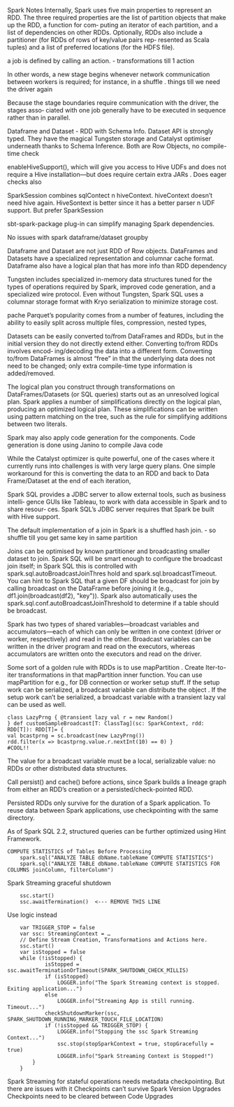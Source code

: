 Spark Notes
Internally, Spark uses five main properties to represent an RDD. The three required properties are the list of partition objects that make up the RDD, a function for com‐ puting an iterator of each partition, and a list of dependencies on other RDDs. Optionally, RDDs also include a partitioner (for RDDs of rows of key/value pairs rep‐ resented as Scala tuples) and a list of preferred locations (for the HDFS file). 

a job is defined by calling an action. - transformations till 1 action

In other words, a new stage begins whenever network communication between workers is required; for instance, in a shuffle . things till we need the driver again

Because the stage boundaries require communication with the driver, the stages asso‐ ciated with one job generally have to be executed in sequence rather than in parallel. 

Dataframe and Dataset - RDD with Schema Info. Dataset API is strongly typed. They have the magical Tungsten storage and Catalyst optimiser underneath thanks to Schema Inference. Both are Row Objects, no compile-time check

enableHiveSupport(), which will give you access to Hive UDFs and does not require a Hive installation—but does require certain extra JARs . Does eager checks also

SparkSession combines sqlContect n hiveContext. hiveContext doesn’t need hive again. HiveSontext is better since it has a better parser n UDF support. But prefer SparkSession 

sbt-spark-package plug-in can simplify managing Spark dependencies. 

No issues with spark dataframe/dataset groupby

Dataframe and Dataset are not just RDD of Row objects. DataFrames and Datasets have a specialized representation and columnar cache format. Dataframe also have a logical plan that has more info than RDD dependency

Tungsten includes specialized in-memory data structures tuned for the types of operations required by Spark, improved code generation, and a specialized wire protocol. 
Even without Tungsten, Spark SQL uses a columnar storage format with Kryo serialization to minimize storage cost. 

pache Parquet’s popularity comes from a number of features, including the ability to easily split across multiple files, compression, nested types, 

Datasets can be easily converted to/from DataFrames and RDDs, but in the initial version they do not directly extend either. Converting to/from RDDs involves encod‐ ing/decoding the data into a different form. Converting to/from DataFrames is almost “free” in that the underlying data does not need to be changed; only extra compile-time type information is added/removed. 

The logical plan you construct through transformations on DataFrames/Datasets (or SQL queries) starts out as an unresolved logical plan. Spark applies a number of simplifications directly on the logical plan, producing an optimized logical plan. These simplifications can be written using pattern matching on the tree, such as the rule for simplifying additions between two literals. 

Spark may also apply code generation for the components. Code generation is done using Janino to compile Java code 

While the Catalyst optimizer is quite powerful, one of the cases where it currently runs into challenges is with very large query plans. One simple workaround for this is converting the data to an RDD and back to Data Frame/Dataset at the end of each iteration, 

Spark SQL provides a JDBC server to allow external tools, such as business intelli‐ gence GUIs like Tableau, to work with data accessible in Spark and to share resour‐ ces. Spark SQL’s JDBC server requires that Spark be built with Hive support. 

The default implementation of a join in Spark is a shuffled hash join.  - so shuffle till you get same key in same partition

Joins can be optimised by known partitioner and broadcasting smaller dataset to join. Spark SQL will be smart enough to configure the broadcast join itself; in Spark SQL this is controlled with spark.sql.autoBroadcastJoinThres hold and spark.sql.broadcastTimeout. You can hint to Spark SQL that a given DF should be broadcast for join by calling broadcast on the DataFrame before joining it (e.g., df1.join(broadcast(df2), "key")). Spark also automatically uses the spark.sql.conf.autoBroadcastJoinThreshold to determine if a table should be broadcast. 


Spark has two types of shared variables—broadcast variables and accumulators—each of which can only be written in one context (driver or worker, respectively) and read in the other. Broadcast variables can be written in the driver program and read on the executors, whereas accumulators are written onto the executors and read on the driver. 

Some sort of  a golden rule with RDDs is to use mapPartition . Create Iter-to-iter transformations in that mapPartition inner function. You can use mapPartition for e.g., for DB connection or worker setup stuff. If the setup work can be serialized, a broadcast variable can distribute the object . If the setup work can’t be serialized, a broadcast variable with a transient lazy val can be used as well. 
```
class LazyPrng { @transient lazy val r = new Random() 
} def customSampleBroadcast[T: ClassTag](sc: SparkContext, rdd: RDD[T]): RDD[T]= { 
val bcastprng = sc.broadcast(new LazyPrng()) 
rdd.filter(x => bcastprng.value.r.nextInt(10) == 0) } 
#COOL!!
```

The value for a broadcast variable must be a local, serializable value: no RDDs or other distributed data structures. 

Call persist() and cache() before actions, since Spark builds a lineage graph from either an RDD’s creation or a persisted/check-pointed RDD. 

Persisted RDDs only survive for the duration of a Spark application. To reuse data between Spark applications, use checkpointing with the same directory. 

As of Spark SQL 2.2, structured queries can be further optimized using Hint Framework.

```
COMPUTE STATISTICS of Tables Before Processing
	spark.sql("ANALYZE TABLE dbName.tableName COMPUTE STATISTICS")
	spark.sql("ANALYZE TABLE dbName.tableName COMPUTE STATISTICS FOR COLUMNS joinColumn, filterColumn")
```

Spark Streaming graceful shutdown
```
	ssc.start()
	ssc.awaitTermination()  <--- REMOVE THIS LINE
```
Use logic instead
```
	var TRIGGER_STOP = false
	var ssc: StreamingContext = …
	// Define Stream Creation, Transformations and Actions here.
	ssc.start()
	var isStopped = false
	while (!isStopped) {
     		isStopped = ssc.awaitTerminationOrTimeout(SPARK_SHUTDOWN_CHECK_MILLIS)
     		if (isStopped)
          		LOGGER.info("The Spark Streaming context is stopped. Exiting application...")
     		else 
          		LOGGER.info("Streaming App is still running. Timeout...")
     		checkShutdownMarker(ssc, SPARK_SHUTDOWN_RUNNING_MARKER_TOUCH_FILE_LOCATION)
     		if (!isStopped && TRIGGER_STOP) {
          		LOGGER.info("Stopping the ssc Spark Streaming Context...")
          		ssc.stop(stopSparkContext = true, stopGracefully = true)
          		LOGGER.info("Spark Streaming Context is Stopped!")
     	}
	}
```
Spark Streaming for stateful operations needs metadata checkpointing. But there are issues with it 
	Checkpoints can’t survive Spark Version Upgrades
	Checkpoints need to be cleared between Code Upgrades




 












